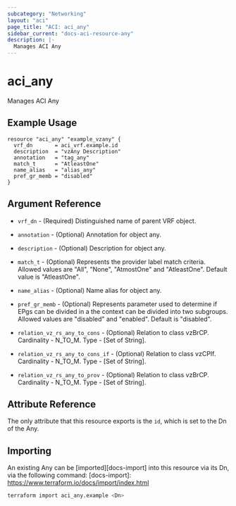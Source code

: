 ```yaml
---
subcategory: "Networking"
layout: "aci"
page_title: "ACI: aci_any"
sidebar_current: "docs-aci-resource-any"
description: |-
  Manages ACI Any
---
```


# aci_any

Manages ACI Any

## Example Usage

```hcl
resource "aci_any" "example_vzany" {
  vrf_dn       = aci_vrf.example.id
  description  = "vzAny Description"
  annotation   = "tag_any"
  match_t      = "AtleastOne"
  name_alias   = "alias_any"
  pref_gr_memb = "disabled"
}
```

## Argument Reference

- `vrf_dn` - (Required) Distinguished name of parent VRF object.
- `annotation` - (Optional) Annotation for object any.
- `description` - (Optional) Description for object any.
- `match_t` - (Optional) Represents the provider label match criteria. Allowed values are "All", "None", "AtmostOne" and "AtleastOne". Default value is "AtleastOne".
- `name_alias` - (Optional) Name alias for object any.
- `pref_gr_memb` - (Optional) Represents parameter used to determine if EPgs can be divided in a the context can be divided into two subgroups. Allowed values are "disabled" and "enabled". Default is "disabled".

- `relation_vz_rs_any_to_cons` - (Optional) Relation to class vzBrCP. Cardinality - N_TO_M. Type - [Set of String].
- `relation_vz_rs_any_to_cons_if` - (Optional) Relation to class vzCPIf. Cardinality - N_TO_M. Type - [Set of String].
- `relation_vz_rs_any_to_prov` - (Optional) Relation to class vzBrCP. Cardinality - N_TO_M. Type - [Set of String].

## Attribute Reference

The only attribute that this resource exports is the `id`, which is set to the
Dn of the Any.

## Importing

An existing Any can be [imported][docs-import] into this resource via its Dn, via the following command:
[docs-import]: <https://www.terraform.io/docs/import/index.html>

```bash
terraform import aci_any.example <Dn>
```
